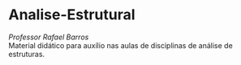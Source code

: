 # Analise-Estrutural<br>
*Professor Rafael Barros*<br>
Material didático para auxílio nas aulas de disciplinas de análise de estruturas.
